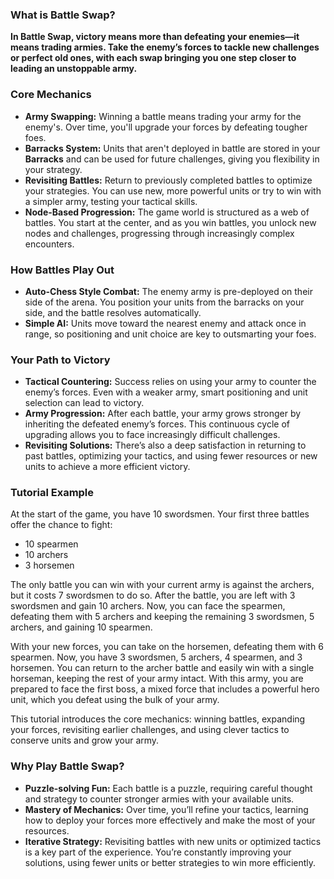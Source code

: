 ### **What is Battle Swap?**
**In Battle Swap, victory means more than defeating your enemies—it means trading armies. Take the enemy’s forces to tackle new challenges or perfect old ones, with each swap bringing you one step closer to leading an unstoppable army.**

### **Core Mechanics**
- **Army Swapping:** Winning a battle means trading your army for the enemy's. Over time, you'll upgrade your forces by defeating tougher foes.
- **Barracks System:** Units that aren't deployed in battle are stored in your **Barracks** and can be used for future challenges, giving you flexibility in your strategy.
- **Revisiting Battles:** Return to previously completed battles to optimize your strategies. You can use new, more powerful units or try to win with a simpler army, testing your tactical skills.
- **Node-Based Progression:** The game world is structured as a web of battles. You start at the center, and as you win battles, you unlock new nodes and challenges, progressing through increasingly complex encounters.

### **How Battles Play Out**
- **Auto-Chess Style Combat:** The enemy army is pre-deployed on their side of the arena. You position your units from the barracks on your side, and the battle resolves automatically.
- **Simple AI:** Units move toward the nearest enemy and attack once in range, so positioning and unit choice are key to outsmarting your foes.

### **Your Path to Victory**
- **Tactical Countering:** Success relies on using your army to counter the enemy’s forces. Even with a weaker army, smart positioning and unit selection can lead to victory.
- **Army Progression:** After each battle, your army grows stronger by inheriting the defeated enemy’s forces. This continuous cycle of upgrading allows you to face increasingly difficult challenges.
- **Revisiting Solutions:** There’s also a deep satisfaction in returning to past battles, optimizing your tactics, and using fewer resources or new units to achieve a more efficient victory.

### **Tutorial Example**
At the start of the game, you have 10 swordsmen. Your first three battles offer the chance to fight:
- 10 spearmen
- 10 archers
- 3 horsemen

The only battle you can win with your current army is against the archers, but it costs 7 swordsmen to do so. After the battle, you are left with 3 swordsmen and gain 10 archers. Now, you can face the spearmen, defeating them with 5 archers and keeping the remaining 3 swordsmen, 5 archers, and gaining 10 spearmen.

With your new forces, you can take on the horsemen, defeating them with 6 spearmen. Now, you have 3 swordsmen, 5 archers, 4 spearmen, and 3 horsemen. You can return to the archer battle and easily win with a single horseman, keeping the rest of your army intact. With this army, you are prepared to face the first boss, a mixed force that includes a powerful hero unit, which you defeat using the bulk of your army.

This tutorial introduces the core mechanics: winning battles, expanding your forces, revisiting earlier challenges, and using clever tactics to conserve units and grow your army.

### **Why Play Battle Swap?**
- **Puzzle-solving Fun:** Each battle is a puzzle, requiring careful thought and strategy to counter stronger armies with your available units.
- **Mastery of Mechanics:** Over time, you’ll refine your tactics, learning how to deploy your forces more effectively and make the most of your resources.
- **Iterative Strategy:** Revisiting battles with new units or optimized tactics is a key part of the experience. You’re constantly improving your solutions, using fewer units or better strategies to win more efficiently.
